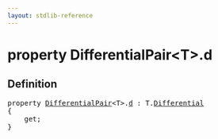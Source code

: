 ```yaml
---
layout: stdlib-reference
---
```


# property DifferentialPair\<T\>\.d

## Definition

<pre>
<span class='code_keyword'>property</span> <a href="/stdlib-reference/types/DifferentialPair/index" class="code_type">DifferentialPair</a>&lt;T&gt;.<a href="/stdlib-reference/types/DifferentialPair/d">d</a> : T.<a href="/stdlib-reference/types/DifferentialPair/Differential" class="code_type">Differential</a>
{
    get;
}
</pre>

